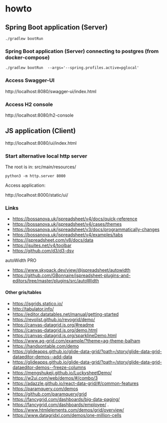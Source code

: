 # howto


## Spring Boot application (Server)

```
./gradlew bootRun
```

### Spring Boot application (Server) connecting to postgres (from docker-compose)
```
./gradlew bootRun  --args='--spring.profiles.active=pglocal'
```

### Access Swagger-UI
http://localhost:8080/swagger-ui/index.html

### Access H2 console
http://localhost:8080/h2-console

## JS application (Client)

http://localhost:8080/ui/index.html

### Start alternative local http server

The root is in:
src/main/resources/

```
python3 -m http.server 8000
```
Access application:

http://localhost:8000/static/ui/

### Links
- https://bossanova.uk/jspreadsheet/v4/docs/quick-reference
- https://bossanova.uk/jspreadsheet/v4/cases/themes
- https://bossanova.uk/jspreadsheet/v3/docs/programmatically-changes
- https://bossanova.uk/jspreadsheet/v4/examples/tabs
- https://jspreadsheet.com/v8/docs/data
- https://jsuites.net/v4/toolbar
- https://github.com/d3/d3-dsv

autoWidth PRO
- https://www.skypack.dev/view/@jspreadsheet/autowidth
- https://github.com/GBonnaire/jspreadsheet-plugins-and-editors/tree/master/plugins/src/autoWidth

#### Other gris/tables
- https://jsgrids.statico.io/
- http://tabulator.info/
- https://editor.datatables.net/manual/getting-started
- https://revolist.github.io/revogrid/demo/
- https://canvas-datagrid.js.org/#readme
- https://canvas-datagrid.js.org/demo.html
- https://canvas-datagrid.js.org/sparklineDemo.html
- https://www.ag-grid.com/example/?theme=ag-theme-balham
- https://handsontable.com/demo
- https://glideapps.github.io/glide-data-grid/?path=/story/glide-data-grid-dataeditor-demos--add-data
- https://glideapps.github.io/glide-data-grid/?path=/story/glide-data-grid-dataeditor-demos--freeze-columns
- https://mengshukeji.github.io/LuckysheetDemo/
- https://w2ui.com/web/demos/#/combo/3
- https://adazzle.github.io/react-data-grid/#/common-features
- https://paramquery.com/demos
- https://github.com/paramquery/grid
- https://fancygrid.com/dashboards/big-data-paging/
- https://fancygrid.com/dashboards/employee/
. https://www.htmlelements.com/demos/grid/overview/
- https://www.datagridxl.com/demos/one-million-cells